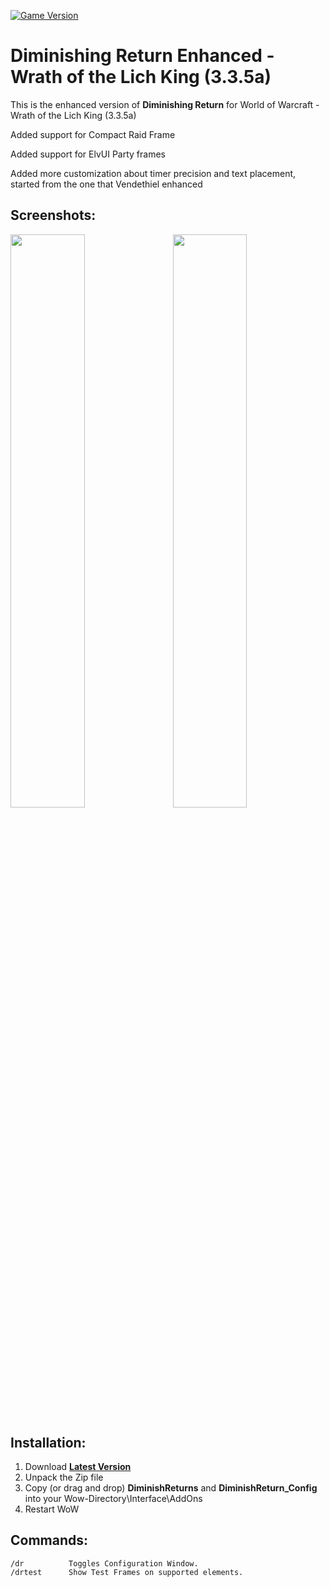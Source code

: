 [![Game Version](https://img.shields.io/badge/wow-3.3.5-blue.svg)](https://github.com/ElvUI-WotLK)

# Diminishing Return Enhanced - Wrath of the Lich King (3.3.5a)

This is the enhanced version of **Diminishing Return** for World of Warcraft - Wrath of the Lich King (3.3.5a)

Added support for Compact Raid Frame

Added support for ElvUI Party frames

Added more customization about timer precision and text placement, started from the one that Vendethiel enhanced


## Screenshots:

<a href="https://user-images.githubusercontent.com/56119078/116532293-5f4db180-a8e0-11eb-9540-b1c4ffbd1da1.png">
<img src="https://user-images.githubusercontent.com/56119078/116532293-5f4db180-a8e0-11eb-9540-b1c4ffbd1da1.png" align="right" width="48.5%">
</a>
<a href="https://user-images.githubusercontent.com/56119078/116532290-5e1c8480-a8e0-11eb-8de3-6dd0949d6a8e.png">
<img src="https://user-images.githubusercontent.com/56119078/116532290-5e1c8480-a8e0-11eb-8de3-6dd0949d6a8e.png" width="48.5%">
</a>

## Installation:

1. Download **[Latest Version](https://github.com/Cortes-Jeremy/DiminishingReturns/releases/latest)**
2. Unpack the Zip file
3. Copy (or drag and drop) **DiminishReturns** and **DiminishReturn_Config** into your Wow-Directory\Interface\AddOns
4. Restart WoW

## Commands:

    /dr          Toggles Configuration Window.
    /drtest      Show Test Frames on supported elements.
